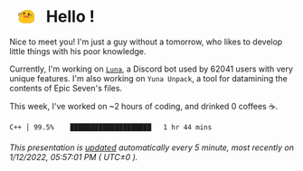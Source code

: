<h1>   <img src="./spoink.gif" style="vertical-align:middle;" width="30px">   Hello ! </h1>

Nice to meet you! I'm just a guy without a tomorrow, who likes to develop little things with his poor knowledge.

Currently, I'm working on <a href='https://github.com/Asgarrrr/Luna'>`Luna`</a>, a Discord bot used by 62041 users with very unique features. I'm also working on `Yuna Unpack`, a tool for datamining the contents of Epic Seven's files.

This week, I've worked on ~2 hours of coding, and drinked 0 coffees ☕.

```
C++ │ 99.5%    ████████████████████   1 hr 44 mins
```

###### This presentation is [updated](https://github.com/Asgarrrr) automatically every 5 minute, most recently on 1/12/2022, 05:57:01 PM ( UTC±0 ).